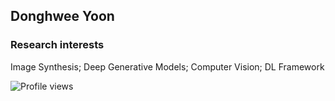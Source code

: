 ## Donghwee Yoon
<!-- Master student in [Handong Global University](http://www.handong.edu/eng/)
 -->
### Research interests
Image Synthesis; Deep Generative Models; Computer Vision; DL Framework

![Profile views](https://gpvc.arturio.dev/DonghweeYoon)
<!--
**DonghweeYoon/DonghweeYoon** is a ✨ _special_ ✨ repository because its `README.md` (this file) appears on your GitHub profile.

Here are some ideas to get you started:

- 🔭 I’m currently working on ...
- 🌱 I’m currently learning ...
- 👯 I’m looking to collaborate on ...
- 🤔 I’m looking for help with ...
- 💬 Ask me about ...
- 📫 How to reach me: ...
- 😄 Pronouns: ...
- ⚡ Fun fact: ...
-->
